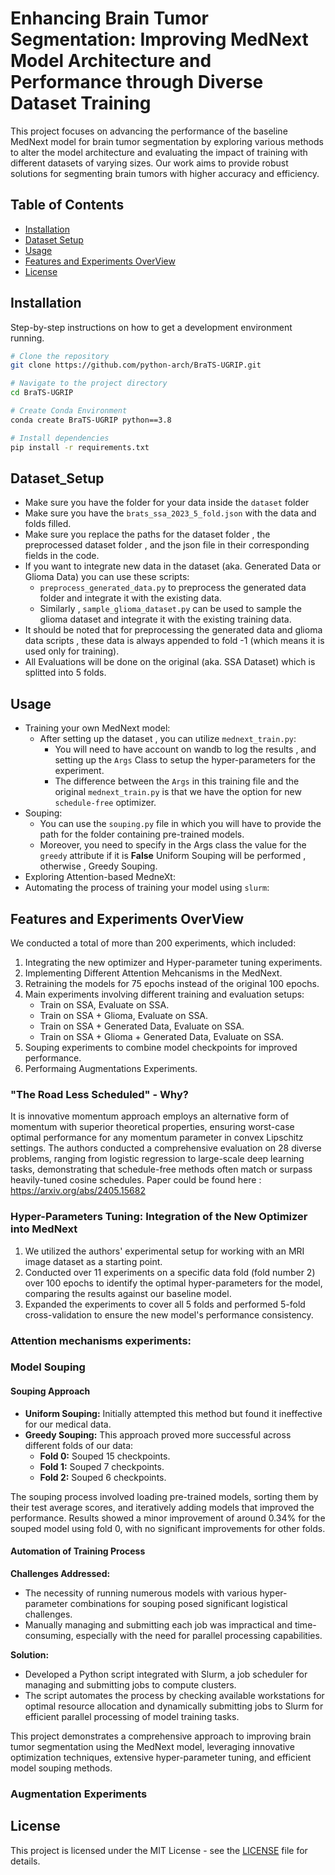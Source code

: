 # Enhancing Brain Tumor Segmentation: Improving MedNext Model Architecture and Performance through Diverse Dataset Training

This project focuses on advancing the performance of the baseline MedNext model for brain tumor segmentation by exploring various methods to alter the model architecture and evaluating the impact of training with different datasets of varying sizes. Our work aims to provide robust solutions for segmenting brain tumors with higher accuracy and efficiency.

## Table of Contents
 
- [Installation](#installation)
- [Dataset Setup](#Dataset_Setup)
- [Usage](#usage)
- [Features and Experiments OverView](#features)
- [License](#license)

## Installation

Step-by-step instructions on how to get a development environment running.

```bash
# Clone the repository
git clone https://github.com/python-arch/BraTS-UGRIP.git

# Navigate to the project directory
cd BraTS-UGRIP

# Create Conda Environment
conda create BraTS-UGRIP python==3.8

# Install dependencies
pip install -r requirements.txt
```

## Dataset_Setup
- Make sure you have the folder for your data inside the `dataset` folder
- Make sure you have the `brats_ssa_2023_5_fold.json` with the data and folds filled.
- Make sure you replace the paths for the dataset folder , the preprocessed dataset folder , and the json file in their corresponding fields in the code.
- If you want to integrate new data in the dataset (aka. Generated Data or Glioma Data) you can use these scripts:
    - `preprocess_generated_data.py` to preprocess the generated data folder and integrate it with the existing data.
    - Similarly , `sample_glioma_dataset.py` can be used to sample the glioma dataset and integrate it with the existing training data.
- It should be noted that for preprocessing the generated data and glioma data scripts , these data is always appended to fold -1 (which means it is used only for training).
- All Evaluations will be done on the original (aka. SSA Dataset) which is splitted into 5 folds.

## Usage
- Training your own MedNext model:
   - After setting up the dataset , you can utilize `mednext_train.py`:
      - You will need to have account on wandb to log the results , and setting up the `Args` Class to setup the hyper-parameters for the experiment.
      - The difference between the `Args` in this training file and the original `mednext_train.py` is that we have the option for new `schedule-free` optimizer.
- Souping:
   - You can use the `souping.py` file in which you will have to provide the path for the folder containing pre-trained models.
   - Moreover, you need to specify in the Args class the value for the `greedy` attribute if it is **False** Uniform Souping will be performed , otherwise , Greedy Souping.
- Exploring Attention-based MedneXt:
- Automating the process of training your model using `slurm`:

## Features and Experiments OverView
We conducted a total of more than 200 experiments, which included:
1. Integrating the new optimizer and Hyper-parameter tuning experiments.
2. Implementing Different Attention Mehcanisms in the MedNext.
3. Retraining the models for 75 epochs instead of the original 100 epochs.
4. Main experiments involving different training and evaluation setups:
    - Train on SSA, Evaluate on SSA.
    - Train on SSA + Glioma, Evaluate on SSA.
    - Train on SSA + Generated Data, Evaluate on SSA.
    - Train on SSA + Glioma + Generated Data, Evaluate on SSA.
5. Souping experiments to combine model checkpoints for improved performance.
6. Performaing Augmentations Experiments.

### "The Road Less Scheduled" - Why?
It is innovative momentum approach employs an alternative form of momentum with superior theoretical properties, ensuring worst-case optimal performance for any momentum parameter in convex Lipschitz settings. The authors conducted a comprehensive evaluation on 28 diverse problems, ranging from logistic regression to large-scale deep learning tasks, demonstrating that schedule-free methods often match or surpass heavily-tuned cosine schedules. Paper could be found here : https://arxiv.org/abs/2405.15682

### Hyper-Parameters Tuning: Integration of the New Optimizer into MedNext
1. We utilized the authors' experimental setup for working with an MRI image dataset as a starting point.
2. Conducted over 11 experiments on a specific data fold (fold number 2) over 100 epochs to identify the optimal hyper-parameters for the model, comparing the results against our baseline model.
3. Expanded the experiments to cover all 5 folds and performed 5-fold cross-validation to ensure the new model's performance consistency.

### Attention mechanisms experiments:
### Model Souping
#### Souping Approach
- **Uniform Souping:** Initially attempted this method but found it ineffective for our medical data.
- **Greedy Souping:** This approach proved more successful across different folds of our data:
    - **Fold 0:** Souped 15 checkpoints.
    - **Fold 1:** Souped 7 checkpoints.
    - **Fold 2:** Souped 6 checkpoints.

The souping process involved loading pre-trained models, sorting them by their test average scores, and iteratively adding models that improved the performance. Results showed a minor improvement of around 0.34% for the souped model using fold 0, with no significant improvements for other folds.

#### Automation of Training Process
**Challenges Addressed:**
- The necessity of running numerous models with various hyper-parameter combinations for souping posed significant logistical challenges.
- Manually managing and submitting each job was impractical and time-consuming, especially with the need for parallel processing capabilities.

**Solution:**
- Developed a Python script integrated with Slurm, a job scheduler for managing and submitting jobs to compute clusters.
- The script automates the process by checking available workstations for optimal resource allocation and dynamically submitting jobs to Slurm for efficient parallel processing of model training tasks.

This project demonstrates a comprehensive approach to improving brain tumor segmentation using the MedNext model, leveraging innovative optimization techniques, extensive hyper-parameter tuning, and efficient model souping methods.
### Augmentation Experiments
## License

This project is licensed under the MIT License - see the [LICENSE](LICENSE) file for details.
